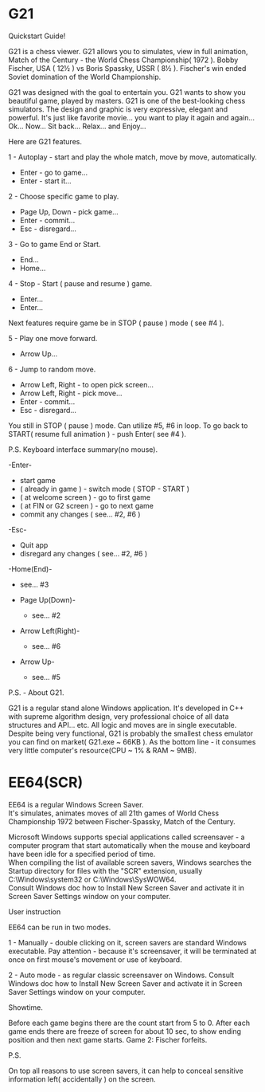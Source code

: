 # G21

Quickstart Guide! 

G21 is a chess viewer.
G21 allows you to simulates, view in full animation, Match of the Century - the World Chess Championship( 1972 ).
Bobby Fischer, USA ( 12½ ) vs Boris Spassky, USSR ( 8½ ). 
Fischer's win ended Soviet domination of the World Championship.

G21 was designed with the goal to entertain you.
G21 wants to show you beautiful game, played by masters.
G21 is one of the best-looking chess simulators.
The design and graphic is very expressive, elegant and powerful.
It's just like favorite movie... you want to play it again and again...
Ok... Now... 
Sit back... Relax... and Enjoy...

Here are G21 features.

1 - Autoplay - start and play the whole match, move by move, automatically.
   - Enter - go to game...
   - Enter - start it...

2 - Choose specific game to play. 
   - Page Up, Down - pick game...
   - Enter - commit...
   - Esc - disregard...

3 - Go to game End or Start.
   - End...
   - Home...

4 - Stop - Start ( pause and resume ) game. 
   - Enter...
   - Enter...

Next features require game be in STOP ( pause ) mode ( see #4 ).

5 - Play one move forward. 
   - Arrow Up...  

6 - Jump to random move.
   - Arrow Left, Right - to open pick screen...
   - Arrow Left, Right - pick move...
   - Enter - commit...
   - Esc - disregard...

You still in STOP ( pause ) mode.
Can utilize #5, #6 in loop. 
To go back to START( resume full animation ) - push Enter( see #4 ).
                 
P.S. Keyboard interface summary(no mouse).

-Enter-
  - start game
  - ( already in game ) - switch mode ( STOP - START )          
  - ( at welcome screen ) - go to first game
  - ( at FIN or G2 screen ) - go to next game
  - commit any changes ( see... #2, #6 ) 
  
-Esc-
  - Quit app
  - disregard any changes ( see... #2, #6 )
  
-Home(End)-
  - see... #3  
  
- Page Up(Down)-
  - see... #2
  
- Arrow Left(Right)-
  - see... #6
  
- Arrow Up-
  - see... #5

P.S. - About G21.

G21 is a regular stand alone Windows application.
It's developed in C++ with supreme algorithm design, very professional choice of all data structures and API... etc.
All logic and moves are in single executable. 
Despite being very functional, G21 is probably the smallest chess emulator you can find on market( G21.exe ~ 66KB ).
As the bottom line - it consumes very little computer's resource(CPU ~ 1% & RAM ~ 9MB).

# EE64(SCR)

EE64 is a regular Windows Screen Saver.  
It's simulates, animates moves of all 21th games of World Chess Championship 1972 between Fischer-Spassky, Match of the Century.

Microsoft Windows supports special applications called screensaver - a computer program that start automatically when the mouse and keyboard have been idle
for a specified period of time.  
When compiling the list of available screen savers, Windows searches the Startup directory for files with the "SCR" extension, usually C:\Windows\system32 
or C:\Windows\SysWOW64.  
Consult Windows doc how to Install New Screen Saver and activate it in Screen Saver Settings window on your computer.

User instruction

EE64 can be run in two modes.

1 - Manually - double clicking on it, screen savers are standard Windows executable.   Pay attention - because it's screensaver, it will be terminated at         once on first mouse's movement or use of keyboard.

2 - Auto mode - as regular classic screensaver on Windows.   Consult Windows doc how to Install New Screen Saver and activate it in Screen Saver Settings         window on your computer.  
      
Showtime.

Before each game begins there are the count start from 5 to 0.   After each game ends there are freeze of screen for about 10 sec, to show ending position and then next game starts.   Game 2: Fischer forfeits.

P.S.

On top all reasons to use screen savers, it can help to conceal sensitive information left( accidentally ) on the screen.
